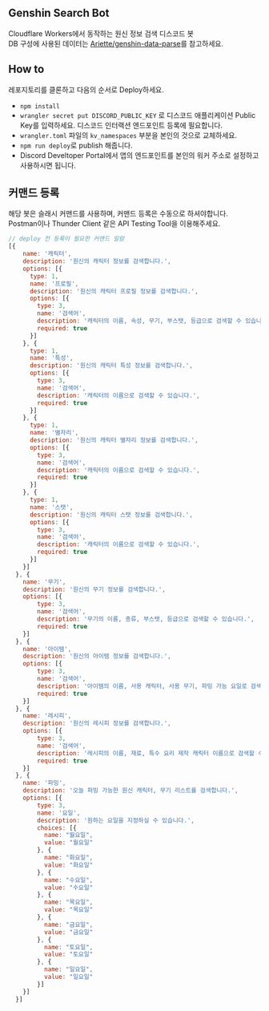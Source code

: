 ## Genshin Search Bot
Cloudflare Workers에서 동작하는 원신 정보 검색 디스코드 봇  
DB 구성에 사용된 데이터는 [Ariette/genshin-data-parse](https://github.com/Ariette/genshin-data-parse)를 참고하세요.

## How to
레포지토리를 클론하고 다음의 순서로 Deploy하세요.
 + `npm install`
 + `wrangler secret put DISCORD_PUBLIC_KEY` 로 디스코드 애플리케이션 Public Key를 입력하세요. 디스코드 인터랙션 엔드포인트 등록에 필요합니다.
 + `wrangler.toml` 파일의 `kv_namespaces` 부분을 본인의 것으로 교체하세요.
 + `npm run deploy`로 publish 해줍니다.
 + Discord Develtoper Portal에서 앱의 엔드포인트를 본인의 워커 주소로 설정하고 사용하시면 됩니다.

## 커맨드 등록
해당 봇은 슬래시 커맨드를 사용하며, 커맨드 등록은 수동으로 하셔야합니다.  
Postman이나 Thunder Client 같은 API Testing Tool을 이용해주세요.

```javascript
// deploy 전 등록이 필요한 커맨드 일람
[{
    name: '캐릭터',
    description: '원신의 캐릭터 정보를 검색합니다.',
    options: [{
      type: 1,
      name: '프로필',
      description: '원신의 캐릭터 프로필 정보를 검색합니다.',
      options: [{
        type: 3,
        name: '검색어',
        description: '캐릭터의 이름, 속성, 무기, 부스탯, 등급으로 검색할 수 있습니다.',
        required: true
      }]
    }, {
      type: 1,
      name: '특성',
      description: '원신의 캐릭터 특성 정보를 검색합니다.',
      options: [{
        type: 3,
        name: '검색어',
        description: '캐릭터의 이름으로 검색할 수 있습니다.',
        required: true
      }]
    }, {
      type: 1,
      name: '별자리',
      description: '원신의 캐릭터 별자리 정보를 검색합니다.',
      options: [{
        type: 3,
        name: '검색어',
        description: '캐릭터의 이름으로 검색할 수 있습니다.',
        required: true
      }]
    }, {
      type: 1,
      name: '스탯',
      description: '원신의 캐릭터 스탯 정보를 검색합니다.',
      options: [{
        type: 3,
        name: '검색어',
        description: '캐릭터의 이름으로 검색할 수 있습니다.',
        required: true
      }]
    }]
  }, {
    name: '무기',
    description: '원신의 무기 정보를 검색합니다.',
    options: [{
        type: 3,
        name: '검색어',
        description: '무기의 이름, 종류, 부스탯, 등급으로 검색할 수 있습니다.',
        required: true
    }]
  }, {
    name: '아이템',
    description: '원신의 아이템 정보를 검색합니다.',
    options: [{
        type: 3,
        name: '검색어',
        description: '아이템의 이름, 사용 캐릭터, 사용 무기, 파밍 가능 요일로 검색할 수 있습니다.',
        required: true
    }]
  }, {
    name: '레시피',
    description: '원신의 레시피 정보를 검색합니다.',
    options: [{
        type: 3,
        name: '검색어',
        description: '레시피의 이름, 재료, 특수 요리 제작 캐릭터 이름으로 검색할 수 있습니다.',
        required: true
    }]
  }, {
    name: '파밍',
    description: '오늘 파밍 가능한 원신 캐릭터, 무기 리스트를 검색합니다.',
    options: [{
        type: 3,
        name: '요일',
        description: '원하는 요일을 지정하실 수 있습니다.',
        choices: [{
          name: "월요일",
          value: "월요일"
        }, {
          name: "화요일",
          value: "화요일"
        }, {
          name: "수요일",
          value: "수요일"
        }, {
          name: "목요일",
          value: "목요일"
        }, {
          name: "금요일",
          value: "금요일"
        }, {
          name: "토요일",
          value: "토요일"
        }, {
          name: "일요일",
          value: "일요일"
        }]
    }]
  }]
```